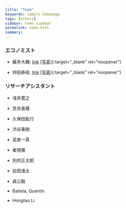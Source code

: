 ```yaml
---
title: "Team"
keywords: sample homepage
tags: [others]
sidebar: home_sidebar
permalink: team.html
summary:
---
```


### エコノミスト

- 藤井大輔: [link](https://sites.google.com/site/fujii0622/home) [[写真]](./files/DaisukeFujii.jpg){:target="_blank" rel="noopener"}

- 仲田泰祐: [link](https://sites.google.com/site/taisukenakata/) [[写真]](./files/TaisukeNakata.jpg){:target="_blank" rel="noopener"}

<!-- - 砂川武貴 (プロジェクトの技術的サポート): [link](https://tkksnk.github.io/) -->


### リサーチアシスタント

- 浅井寛之

- 笠井美穂

- 久保田紘行

- 渋谷春樹

- 高倉一真

- 崔視雅

- 別府正太郎

- 前田湧太

- 森公毅

- Batista, Quentin

- Hongtao Li
